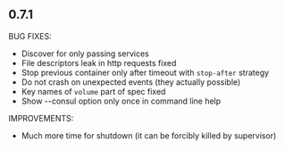 ## 0.7.1

BUG FIXES:

  * Discover for only passing services
  * File descriptors leak in http requests fixed
  * Stop previous container only after timeout with `stop-after` strategy
  * Do not crash on unexpected events (they actually possible)
  * Key names of `volume` part of spec fixed
  * Show --consul option only once in command line help

IMPROVEMENTS:

  * Much more time for shutdown (it can be forcibly killed by supervisor)
